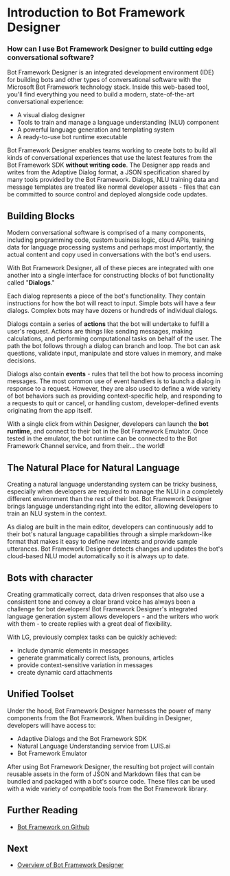 # Introduction to Bot Framework Designer
### How can I use Bot Framework Designer to build cutting edge conversational software?

Bot Framework Designer is an integrated development environment (IDE) for building bots and other types of conversational software with the Microsoft Bot Framework technology stack. Inside this web-based tool, you'll find everything you need to build a modern, state-of-the-art conversational experience:

* A visual dialog designer
* Tools to train and manage a language understanding (NLU) component
* A powerful language generation and templating system
* A ready-to-use bot runtime executable

Bot Framework Designer enables teams working to create bots to build all kinds of conversational experiences that use the latest features from the Bot Framework SDK **without writing code**. The Designer app reads and writes from the Adaptive Dialog format, a JSON specification shared by many tools provided by the Bot Framework. Dialogs, NLU training data and message templates are treated like normal developer assets - files that can be committed to source control and deployed alongside code updates.

## Building Blocks

Modern conversational software is comprised of a many components, including programming code, custom business logic, cloud APIs, training data for language processing systems and perhaps most importantly, the actual content and copy used in conversations with the bot's end users.  

With Bot Framework Designer, all of these pieces are integrated with one another into a single interface for constructing blocks of bot functionality called "**Dialogs**." 

Each dialog represents a piece of the bot's functionality. They contain instructions for how the bot will react to input. Simple bots will have a few dialogs. Complex bots may have dozens or hundreds of individual dialogs.

Dialogs contain a series of **actions** that the bot will undertake to fulfill a user's request. Actions are things like sending messages, making calculations, and performing computational tasks on behalf of the user. The path the bot follows through a dialog can branch and loop. The bot can ask questions, validate input, manipulate and store values in memory, and make decisions.

Dialogs also contain **events** - rules that tell the bot how to process incoming messages. The most common use of event handlers is to launch a dialog in response to a request. However, they are also used to define a wide variety of bot behaviors such as providing context-specific help, and responding to a requests to quit or cancel, or handling custom, developer-defined events originating from the app itself.

With a single click from within Designer, developers can launch the **bot runtime**, and connect to their bot in the Bot Framework Emulator. Once tested in the emulator, the bot runtime can be connected to the Bot Framework Channel service, and from their... the world!

## The Natural Place for Natural Language

Creating a natural language understanding system can be tricky business, especially when developers are required to manage the NLU in a completely different environment than the rest of their bot.  Bot Framework Designer brings language understanding right into the editor, allowing developers to train an NLU system in the context.

As dialog are built in the main editor, developers can continuously add to their bot's natural language capabilities through a simple markdown-like format that makes it easy to define new intents and provide sample utterances. Bot Framework Designer detects changes and updates the bot's cloud-based NLU model automatically so it is always up to date.

## Bots with character

Creating grammatically correct, data driven responses that also use a consistent tone and convey a clear brand voice has always been a challenge for bot developers! Bot Framework Designer's integrated language generation system allows developers - and the writers who work with them - to create replies with a great deal of flexibility.

With LG, previously complex tasks can be quickly achieved:

* include dynamic elements in messages
* generate grammatically correct lists, pronouns, articles
* provide context-sensitive variation in messages
* create dynamic card attachments

## Unified Toolset

Under the hood, Bot Framework Designer harnesses the power of many components from the Bot Framework. When building in Designer, developers will have access to:

* Adaptive Dialogs and the Bot Framework SDK
* Natural Language Understanding service from LUIS.ai
* Bot Framework Emulator

After using Bot Framework Designer, the resulting bot project will contain reusable assets in the form of JSON and Markdown files that can be bundled and packaged with a bot's source code. These files can be used with a wide variety of compatible tools from the Bot Framework library.

## Further Reading

* [Bot Framework on Github](https://github.com/microsoft/botframework)

## Next

* [Overview of Bot Framework Designer](overview_of_bfd.md) 